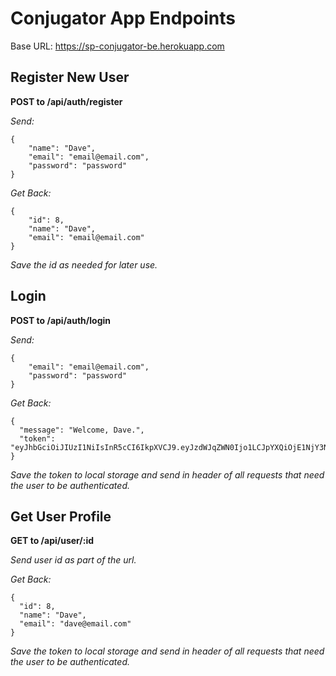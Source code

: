 # Conjugator App Endpoints

Base URL: https://sp-conjugator-be.herokuapp.com

## Register New User

**POST to /api/auth/register**

_Send:_

```
{
	"name": "Dave",
	"email": "email@email.com",
	"password": "password"
}
```

_Get Back:_

```
{
	"id": 8,
	"name": "Dave",
	"email": "email@email.com"
}
```

_Save the id as needed for later use._

## Login

**POST to /api/auth/login**

_Send:_

```
{
	"email": "email@email.com",
	"password": "password"
}
```

_Get Back:_

```
{
  "message": "Welcome, Dave.",
  "token": "eyJhbGciOiJIUzI1NiIsInR5cCI6IkpXVCJ9.eyJzdWJqZWN0Ijo1LCJpYXQiOjE1NjY3Nzk1OTcsImV4cCI6MTU2Njg2NTk5N30.yFjcXl4OS3ielV0ROHZ2FhjS5s38JKqf2R2mwb5wA2o"
}
```

_Save the token to local storage and send in header of all requests that need the user to be authenticated._

## Get User Profile

**GET to /api/user/:id**

_Send user id as part of the url._

_Get Back:_

```
{
  "id": 8,
  "name": "Dave",
  "email": "dave@email.com"
}
```

_Save the token to local storage and send in header of all requests that need the user to be authenticated._
